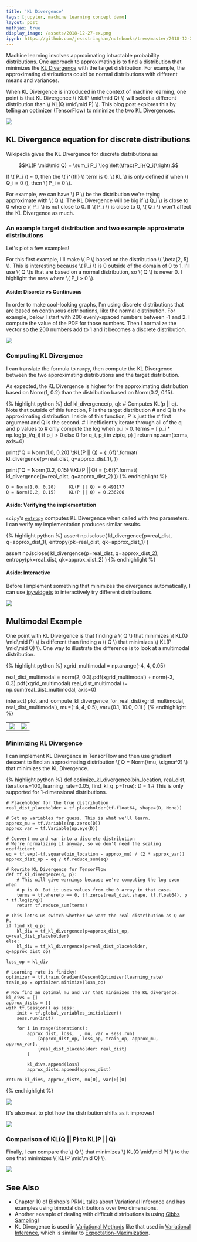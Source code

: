 ```yaml
---
title: 'KL Divergence'
tags: [jupyter, machine learning concept demo]
layout: post
mathjax: true
display_image: /assets/2018-12-27-ex.png
ipynb: https://github.com/jessstringham/notebooks/tree/master/2018-12-27-KL-Divergence.ipynb
---
```





Machine learning involves approximating intractable probability distributions. 
One approach to approximating is to find a distribution that minimizes the [KL Divergence](https://en.wikipedia.org/wiki/Kullback–Leibler_divergence) with the target distribution. For example, the approximating distributions could be normal distributions with different means and variances.

When KL Divergence is introduced in the context of machine learning, one point is that KL Divergence \\( KL(P \mid\mid Q) \\) will select a different distribution than \\( KL(Q \mid\mid P) \\). This blog post explores this by telling an optimizer (TensorFlow) to minimize the two KL Divergences. 

![](/assets/2018-12-27-comparison.png)





## KL Divergence equation for discrete distributions

Wikipedia gives the KL Divergence for discrete distributions as

$$KL(P \mid\mid Q) = \sum_i P_i \log \left(\frac{P_i}{Q_i}\right).$$

If \\( P_i \\) = 0, then the \\( i^{th} \\) term is 0. \\( KL \\) is only defined if when \\( Q_i = 0 \\), then \\( P_i = 0 \\).

For example, we can have \\( P \\) be the distribution we're trying approximate with \\( Q \\). The KL Divergence will be big if \\( Q_i \\) is close to 0 where \\( P_i \\) is not close to 0. If \\( P_i \\) is close to 0, \\( Q_i \\) won't affect the KL Divergence as much.

### An example target distribution and two example approximate distributions

Let's plot a few examples!

For this first example, I'll make \\( P \\) based on the distribution \\( \beta(2, 5) \\). This is interesting because \\( P_i \\) is 0 outside of the domain of 0 to 1. I'll use \\( Q \\)s that are based on a normal distribution, so \\( Q \\) is never 0.
I highlight the area where \\( P_i > 0 \\).

#### Aside: Discrete vs Continuous

In order to make cool-looking graphs, I'm using discrete distributions that are based on continuous distributions, like the normal distribution. For example, below I start with 200 evenly-spaced numbers between -1 and 2. I compute the value of the PDF for those numbers. Then I normalize the vector so the 200 numbers add to 1 and it becomes a discrete distribution.

![](/assets/2018-12-27-examples.png)


### Computing KL Divergence

I can translate the formula to `numpy`, then compute the KL Divergence between the two approximating distributions and the target distribution.

As expected, the KL Divergence is higher for the approximating distribution based on Norm(1, 0.2) than the distribution based on Norm(0.2, 0.15).



{% highlight python %}
def kl_divergence(p, q):
    # Computes KL(p || q). Note that outside of this function, P is the target distribution
    # and Q is the approximating distribution. Inside of this function, P is just the
    # first argument and Q is the second.
    # I inefficiently iterate through all of the q and p values to
    # only compute the log when p_i > 0.
    terms = [
        p_i * np.log(p_i/q_i) if p_i > 0 else 0
        for q_i, p_i in zip(q, p)
    ]
    return np.sum(terms, axis=0)


print("Q = Norm(1.0, 0.20) \tKL(P || Q) = {:.6f}".format(
    kl_divergence(p=real_dist, q=approx_dist_1), 
))

print("Q = Norm(0.2, 0.15) \tKL(P || Q) = {:.6f}".format(
    kl_divergence(p=real_dist, q=approx_dist_2)
))
{% endhighlight %}




    Q = Norm(1.0, 0.20) 	KL(P || Q) = 6.491177
    Q = Norm(0.2, 0.15) 	KL(P || Q) = 0.236206

#### Aside: Verifying the implementation

`scipy`'s [`entropy`](https://docs.scipy.org/doc/scipy/reference/generated/scipy.stats.entropy.html) computes KL Divergence when called with two parameters. I can verify my implementation produces similar results.



{% highlight python %}
assert np.isclose(
    kl_divergence(p=real_dist, q=approx_dist_1),
    entropy(pk=real_dist, qk=approx_dist_1)
)

assert np.isclose(
    kl_divergence(p=real_dist, q=approx_dist_2),
    entropy(pk=real_dist, qk=approx_dist_2)
)
{% endhighlight %}




#### Aside: Interactive

Before I implement something that minimizes the divergence automatically, I can use [ipywidgets](/2018/05/04/ipywidgets.html) to interactively try different distributions.




![](/assets/2018-12-27-divergence-ex.png)

## Multimodal Example

One point with KL Divergence is that finding a \\( Q \\) that minimizes \\( KL(Q \mid\mid P) \\) is different than finding a \\( Q \\) that minimizes \\( KL(P \mid\mid Q) \\). One way to illustrate the difference is to look at a multimodal distribution.



{% highlight python %}
xgrid_multimodal = np.arange(-4, 4, 0.05)

real_dist_multimodal = norm(2, 0.3).pdf(xgrid_multimodal) + norm(-3, 0.3).pdf(xgrid_multimodal)
real_dist_multimodal /= np.sum(real_dist_multimodal, axis=0)

interact(
    plot_and_compute_kl_divergence_for_real_dist(xgrid_multimodal, real_dist_multimodal), 
    mu=(-4, 4, 0.5), 
    var=(0.1, 10.0, 0.1)
)
{% endhighlight %}




|||
|-|-|
| ![](/assets/2018-12-27-divergence-ex-bimodal-1.png) | ![](/assets/2018-12-27-divergence-ex-bimodal-2.png) |

### Minimizing KL Divergence

I can implement KL Divergence in TensorFlow and then use gradient descent to find an approximating distribution \\( Q = Norm(\mu, \sigma^2) \\) that minimizes the KL Divergence.



{% highlight python %}
def optimize_kl_divergence(bin_location, real_dist, iterations=100, learning_rate=0.05, find_kl_q_p=True):
    D = 1  # This is only supported for 1-dimensional distributions.
        
    # Placeholder for the true distribution
    real_dist_placeholder = tf.placeholder(tf.float64, shape=(D, None))
    
    # Set up variables for guess. This is what we'll learn.
    approx_mu = tf.Variable(np.zeros(D))
    approx_var = tf.Variable(np.eye(D))
    
    # Convert mu and var into a discrete distribution
    # We're normalizing it anyway, so we don't need the scaling coefficient
    eq = tf.exp(-tf.square(bin_location - approx_mu) / (2 * approx_var))
    approx_dist_op = eq / tf.reduce_sum(eq)
    
    # Rewrite KL Divergence for TensorFlow
    def tf_kl_divergence(q, p): 
        # This will give warnings because we're computing the log even when 
        # p is 0. But it uses values from the 0 array in that case.
        terms = tf.where(p == 0, tf.zeros(real_dist.shape, tf.float64), p * tf.log(p/q))
        return tf.reduce_sum(terms)
    
    # This let's us switch whether we want the real distribution as Q or P.
    if find_kl_q_p:
        kl_div = tf_kl_divergence(p=approx_dist_op, q=real_dist_placeholder)
    else:
        kl_div = tf_kl_divergence(p=real_dist_placeholder, q=approx_dist_op)
    
    loss_op = kl_div
    
    # Learning rate is finicky! 
    optimizer = tf.train.GradientDescentOptimizer(learning_rate)
    train_op = optimizer.minimize(loss_op)
        
    # Now find an optimal mu and var that minimizes the KL divergence.
    kl_divs = []
    approx_dists = []
    with tf.Session() as sess:
        init = tf.global_variables_initializer()
        sess.run(init)
        
        for i in range(iterations):
            approx_dist, loss, _, mu, var = sess.run(
                [approx_dist_op, loss_op, train_op, approx_mu, approx_var],
                {real_dist_placeholder: real_dist}
            )
        
            kl_divs.append(loss)
            approx_dists.append(approx_dist)            
        
    return kl_divs, approx_dists, mu[0], var[0][0]
{% endhighlight %}




![](/assets/2018-12-27-minimizing.png)


It's also neat to plot how the distribution shifts as it improves!

![](/assets/2018-12-27-learning.png)


### Comparison of KL(Q || P) to KL(P || Q) 

Finally, I can compare the \\( Q \\) that minimizes \\( KL(Q \mid\mid P) \\) to the one that minimizes \\( KL(P \mid\mid Q) \\).

![](/assets/2018-12-27-comparison.png)


## See Also

 - Chapter 10 of Bishop's PRML talks about Variational Inference and has examples using bimodal distributions over two dimensions.
 - Another example of dealing with difficult distributions is using [Gibbs Sampling](/2018/05/09/gibbs-sampling.html)!
 - KL Divergence is used in [Variational Methods](https://en.wikipedia.org/wiki/Calculus_of_variations) like that used in [Variational Inference](https://en.wikipedia.org/wiki/Variational_Bayesian_methods), which is similar to [Expectation-Maximization](https://en.wikipedia.org/wiki/Expectation–maximization_algorithm#Relation_to_variational_Bayes_methods).